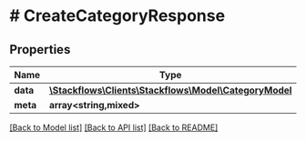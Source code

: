 # # CreateCategoryResponse

## Properties

Name | Type | Description | Notes
------------ | ------------- | ------------- | -------------
**data** | [**\Stackflows\Clients\Stackflows\Model\CategoryModel**](CategoryModel.md) |  | [optional]
**meta** | **array<string,mixed>** |  | [optional]

[[Back to Model list]](../../README.md#models) [[Back to API list]](../../README.md#endpoints) [[Back to README]](../../README.md)
